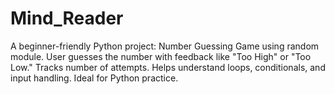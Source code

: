 # Mind_Reader
A beginner-friendly Python project: Number Guessing Game using random module. User guesses the number with feedback like "Too High" or "Too Low." Tracks number of attempts. Helps understand loops, conditionals, and input handling. Ideal for Python practice.
